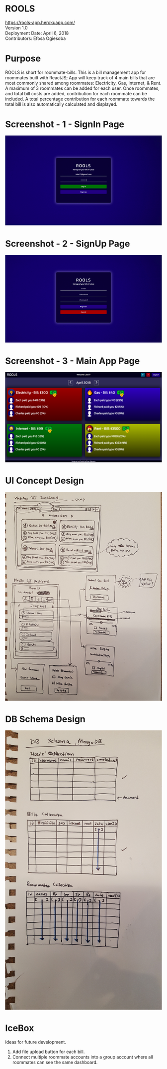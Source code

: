 # ROOLS

<https://rools-app.herokuapp.com/> \
Version 1.0 \
Deployment Date: April 6, 2018  \
Contributors: Efosa Ogiesoba

# Purpose

ROOLS is short for roommate-bills. This is a bill management app for roommates built with ReactJS; App will keep track of 4 main bills that are most commonly shared among roommates: Electricity, Gas, Internet, & Rent. A maximum of 3 roommates can be added for each user. Once roommates, and total bill costs are added, contribution for each roommate can be included. A total percentage contribution for each roommate towards the total bill is also automatically calculated and displayed. 

# Screenshot - 1 - SignIn Page

![SignIn Page](client/public/images/rools-signIn.png)

# Screenshot - 2 - SignUp Page

![SignUp Page](client/public/images/rools-signUp.png)

# Screenshot - 3 - Main App Page

![Main App Page](client/public/images/rools-mainPage.png)

# UI Concept Design

![UI Concept Design](client/public/images/UI_Concept_Design.jpg)

# DB Schema Design

![DB Schema Design](client/public/images/DB_Schema.jpg)

# IceBox

Ideas for future development.

1) Add file upload button for each bill.
2) Connect multiple roommate accounts into a group account where all roommates can see the same dashboard.
